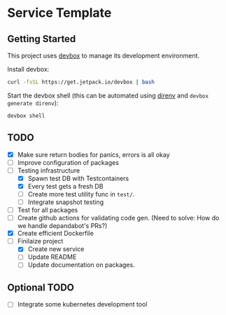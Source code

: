 # Service Template

## Getting Started

This project uses [devbox](https://github.com/jetify-com/devbox) to manage its development environment.

Install devbox:

```sh
curl -fsSL https://get.jetpack.io/devbox | bash
```

Start the devbox shell (this can be automated using [direnv](https://github.com/direnv/direnv) and `devbox generate direnv`):

```sh
devbox shell
```

## TODO

- [x] Make sure return bodies for panics, errors is all okay
- [ ] Improve configuration of packages
- [ ] Testing infrastructure
  - [x] Spawn test DB with Testcontainers
  - [x] Every test gets a fresh DB
  - [ ] Create more test utility func in `test/`.
  - [ ] Integrate snapshot testing
- [ ] Test for all packages
- [ ] Create github actions for validating code gen. (Need to solve: How do we handle depandabot's PRs?)
- [x] Create efficient Dockerfile
- [ ] Finilaize project
  - [x] Create new service
  - [ ] Update README
  - [ ] Update documentation on packages.

## Optional TODO

- [ ] Integrate some kubernetes development tool
